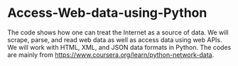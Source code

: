# Access-Web-data-using-Python
The code shows how one can treat the Internet as a source of data.  We will scrape, parse, and read web data as well 
as access data using web APIs. We will work with HTML, XML, and JSON data formats in Python. The codes are mainly from 
https://www.coursera.org/learn/python-network-data. 
